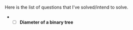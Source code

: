 Here is the list of questions that I've solved/intend to solve.   

* - [ ] **Diameter of a binary tree**
